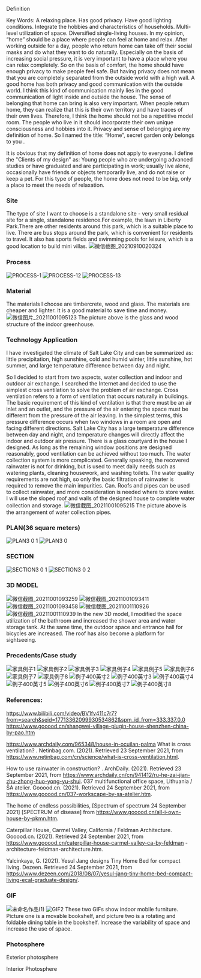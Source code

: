 Definition

Key Words:
A relaxing place.
Has good privacy.
Have good lighting conditions.
Integrate the hobbies and characteristics of households.
Multi-level utilization of space.
Diversified single-living houses.
In my opinion, “home” should be a place where people can feel at home and relax. After working outside for a day, people who return home can take off their social masks and do what they want to do naturally. Especially on the basis of increasing social pressure, it is very important to have a place where you can relax completely. So on the basis of comfort, the home should have enough privacy to make people feel safe. But having privacy does not mean that you are completely separated from the outside world with a high wall. A good home has both privacy and good communication with the outside world. I think this kind of communication mainly lies in the good communication of light inside and outside the house. The sense of belonging that home can bring is also very important. When people return home, they can realize that this is their own territory and have traces of their own lives. Therefore, I think the home should not be a repetitive model room. The people who live in it should incorporate their own unique consciousness and hobbies into it. Privacy and sense of belonging are my definition of home. So I named the title: “Home”, secret garden only belongs to you .

It is obvious that my definition of home does not apply to everyone. I define the "Clients of my design" as: Young people who are undergoing advanced studies or have graduated and are participating in work; usually live alone, occasionally have friends or objects temporarily live, and do not raise or keep a pet. For this type of people, the home does not need to be big, only a place to meet the needs of relaxation.

### Site
The type of site I want to choose is a standalone site - very small residual site for a single, standalone residence.For example, the lawn in Liberty Park.There are other residents around this park, which is a suitable place to live. There are bus stops around the park, which is convenient for residents to travel. It also has sports fields and swimming pools for leisure, which is a good location to build mini villas.
![微信截图_20210910020324](https://user-images.githubusercontent.com/90564579/135553062-c9c8f205-cf87-4b60-9779-e3f733e53fa3.png)
### Process
![PROCESS-1](https://user-images.githubusercontent.com/90564579/135553203-0e2df12f-5548-4524-b0db-a11d22b79479.jpg)
![PROCESS-12](https://user-images.githubusercontent.com/90564579/135553211-900c3b4f-2c19-4650-85a1-7dbd417b645a.jpg)
![PROCESS-13](https://user-images.githubusercontent.com/90564579/135553215-1c87d231-a29f-471b-8ac1-f7c5146acd63.jpg)
### Material
The materials I choose are timbercrete, wood and glass. The materials are cheaper and lighter. It is a good material to save time and money.
![微信图片_20211001095123](https://user-images.githubusercontent.com/90564579/135553593-c9dc1b9c-ce20-431b-b062-abf698962c31.jpg)
The picture above is the glass and wood structure of the indoor greenhouse.
### Technology Application
I have investigated the climate of Salt Lake City and can be summarized as: little precipitation, high sunshine, cold and humid winter, little sunshine, hot summer, and large temperature difference between day and night.

So I decided to start from two aspects, water collection and indoor and outdoor air exchange. I searched the Internet and decided to use the simplest cross ventilation to solve the problem of air exchange. Cross ventilation refers to a form of ventilation that occurs naturally in buildings. The basic requirement of this kind of ventilation is that there must be an air inlet and an outlet, and the pressure of the air entering the space must be different from the pressure of the air leaving. In the simplest terms, this pressure difference occurs when two windows in a room are open and facing different directions. Salt Lake City has a large temperature difference between day and night, and temperature changes will directly affect the indoor and outdoor air pressure. There is a glass courtyard in the house I designed. As long as the remaining window positions are designed reasonably, good ventilation can be achieved without too much. The water collection system is more complicated. Generally speaking, the recovered rainwater is not for drinking, but is used to meet daily needs such as watering plants, cleaning housework, and washing toilets. The water quality requirements are not high, so only the basic filtration of rainwater is required to remove the main impurities. Can. Roofs and pipes can be used to collect rainwater, and more consideration is needed where to store water. I will use the sloped roof and walls of the designed house to complete water collection and storage.
![微信截图_20211001095215](https://user-images.githubusercontent.com/90564579/135553750-133f2785-9136-47a3-9e40-13d1cb301719.png)
The picture above is the arrangement of water collection pipes.
### PLAN(36 square meters) 
![PLAN3 0 1](https://user-images.githubusercontent.com/90564579/135554020-482c41f4-c3d1-408f-a98f-4125ad29fc12.png)
![PLAN3 0](https://user-images.githubusercontent.com/90564579/135554021-f268495c-cf06-4029-ae8b-086812dc64bb.png)
### SECTION
![SECTION3 0 1](https://user-images.githubusercontent.com/90564579/135554092-a1863dab-7708-4b29-aaca-7049694a440d.png)
![SECTION3 0 2](https://user-images.githubusercontent.com/90564579/135554095-9dd270f5-29fb-4781-bf5d-15d12ab5ca6d.png)
### 3D MODEL
![微信截图_20211001093259](https://user-images.githubusercontent.com/90564579/135559480-6c1cea30-6623-4c9c-a853-32199fe52713.png)
![微信截图_20211001093411](https://user-images.githubusercontent.com/90564579/135559483-3d535445-a86a-477c-8df8-a4439eca5307.png)
![微信截图_20211001093458](https://user-images.githubusercontent.com/90564579/135559486-4982606a-c32e-4064-bd12-894e6efb83ad.png)
![微信截图_20211001110926](https://user-images.githubusercontent.com/90564579/135559578-8dffd100-b32f-42d3-86f1-cdec1be6a456.png)
![微信截图_20211001110939](https://user-images.githubusercontent.com/90564579/135559583-63a507e4-59e9-4c89-afb4-bc125bc0ed2c.png)
In the new 3D model, I modified the space utilization of the bathroom and increased the shower area and water storage tank. At the same time, the outdoor space and entrance hall for bicycles are increased. The roof has also become a platform for sightseeing.
### Precedents/Case study
![家具例子1](https://user-images.githubusercontent.com/90564579/135554203-5b1d35e6-fe8a-41fe-ac60-ef8a0c31cb8b.jpg)
![家具例子2](https://user-images.githubusercontent.com/90564579/135554205-93cfa60f-776a-4ac6-9937-ac53d261f8ef.jpg)
![家具例子3](https://user-images.githubusercontent.com/90564579/135554208-26a4218c-051c-497f-9735-41b946842d71.jpg)
![家具例子4](https://user-images.githubusercontent.com/90564579/135554213-636aac4a-1ec5-4bf7-a4e4-a2c91da03797.jpg)
![家具例子5](https://user-images.githubusercontent.com/90564579/135554216-4a5234a0-38a5-4d16-927e-a3879d4a5e88.jpg)
![家具例子6](https://user-images.githubusercontent.com/90564579/135554218-6035ede5-7b96-4b02-9ea4-1ca4126c7d73.jpg)
![家具例子7](https://user-images.githubusercontent.com/90564579/135554220-ae088002-7c5a-432c-a8e5-cba06f5e3fbd.jpg)
![家具例子8](https://user-images.githubusercontent.com/90564579/135554221-d9ffc91d-aff6-4e9d-9ef0-ed20da1c5ade.jpg)
![例子400英寸2](https://user-images.githubusercontent.com/90564579/135554222-d17fa4fe-b7b3-42b9-8465-1e673605f8d7.jpg)
![例子400英寸3](https://user-images.githubusercontent.com/90564579/135554226-6e56b8ef-d085-49fa-8447-dc13b0664d84.jpg)
![例子400英寸4](https://user-images.githubusercontent.com/90564579/135554229-9f3967b9-474e-4dc0-a8ba-10322ef42e63.jpg)
![例子400英寸5](https://user-images.githubusercontent.com/90564579/135554232-32b4ca8d-52de-45dc-90b6-832ac938d633.jpg)
![例子400英寸6](https://user-images.githubusercontent.com/90564579/135554237-f8f3e62b-04c8-4ae4-9ed8-a7f47670d68d.jpg)
![例子400英寸7](https://user-images.githubusercontent.com/90564579/135554241-1e6bfb15-f470-4a2b-8028-94f583b05656.jpg)
![例子400英寸8](https://user-images.githubusercontent.com/90564579/135554244-679f127e-cb0b-4aff-8316-3d97020da20e.jpg)
### References:
https://www.bilibili.com/video/BV1fv411c7r7?from=search&seid=17713362099930534862&spm_id_from=333.337.0.0 https://www.gooood.cn/shangwei-village-plugin-house-shenzhen-china-by-pao.htm

https://www.archdaily.com/965348/house-in-ocuilan-palma
What is cross ventilation? . Netinbag.com. (2021). Retrieved 23 September 2021, from https://www.netinbag.com/cn/science/what-is-cross-ventilation.html.

How to use rainwater in construction? . ArchDaily. (2021). Retrieved 23 September 2021, from https://www.archdaily.cn/cn/941412/ru-he-zai-jian-zhu-zhong-huo-yong-yu-shui.
037 multifunctional office space, Lithuania / ŠA atelier. Gooood.cn. (2021). Retrieved 24 September 2021, from https://www.gooood.cn/037-workscape-by-sa-atelier.htm.

The home of endless possibilities, [Spectrum of spectrum 24 September 2021] [SPECTRUM of disease] from https://www.gooood.cn/all-i-own-house-by-pkmn.htm.

Caterpillar House, Carmel Valley, California / Feldman Architecture. Gooood.cn. (2021). Retrieved 24 September 2021, from https://www.gooood.cn/caterpillar-house-carmel-valley-ca-by-feldman -architecture-feldman-architecture.htm.

Yalcinkaya, G. (2021). Yesul Jang designs Tiny Home Bed for compact living. Dezeen. Retrieved 24 September 2021, from https://www.dezeen.com/2018/08/07/yesul-jang-tiny-home-bed-compact-living-ecal-graduate-design/.
### GIF
![未命名作品(1)](https://user-images.githubusercontent.com/90564579/135555544-0b2f0687-a7a9-4920-9ad0-7dd159b2095f.gif)
![GIF2](https://user-images.githubusercontent.com/90564579/135556606-b2e57e8c-22cf-4007-944d-118c679aa4cb.gif)
These two GIFs show indoor mobile furniture. Picture one is a movable bookshelf, and picture two is a rotating and foldable dining table in the bookshelf. Increase the variability of space and increase the use of space.
### Photosphere
Exterior photosphere

Interior Photosphere
